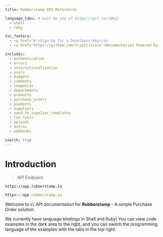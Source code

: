 ```yaml
---
title: Rubberstamp API References

language_tabs: # must be one of https://git.io/vQNgJ
  - shell
  - ruby

toc_footers:
  - <a href='#'>Sign Up for a Developer Key</a>
  - <a href='https://github.com/tripit/slate'>Documentation Powered by Slate</a>

includes:
  - authentication
  - errors
  - internationalization
  - users
  - budgets
  - comments
  - companies
  - departments
  - products
  - purchase_orders
  - payments
  - suppliers
  - send_to_supplier_templates
  - tax_rates
  - uploads
  - extras
  - webhooks

search: true
---
```


# Introduction

> API Endpoint

```shell
https://app.rubberstamp.io
```

```ruby
https://app.rubberstamp.io
```

Welcome to `V1` API documentaiton for **Rubberstamp** - A simple Purchase Order solution.

We currently have language bindings in Shell and Ruby! You can view code examples in the dark area to the right, and you can switch the programming language of the examples with the tabs in the top right.
